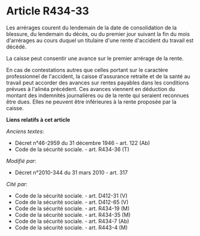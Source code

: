 # Article R434-33

Les arrérages courent du lendemain de la date de consolidation de la blessure, du lendemain du décès, ou du premier jour
suivant la fin du mois d'arrérages au cours duquel un titulaire d'une rente d'accident du travail est décédé.

La caisse peut consentir une avance sur le premier arrérage de la rente. 

En cas de contestations autres que celles portant sur le caractère professionnel de l'accident, la caisse d'assurance
retraite et de la santé au travail  peut accorder des avances sur rentes payables dans les conditions prévues à l'alinéa
précédent. Ces avances viennent en déduction du montant des indemnités journalières ou de la rente qui seraient reconnues
être dues. Elles ne peuvent être inférieures à la rente proposée par la caisse.

**Liens relatifs à cet article**

_Anciens textes_:

  - Décret n°46-2959 du 31 décembre 1946 - art. 122 (Ab)
  - Code de la sécurité sociale. - art. R434-36 (T)

_Modifié par_:

  - Décret n°2010-344 du 31 mars 2010 - art. 317

_Cité par_:

  - Code de la sécurité sociale. - art. D412-31 (V)
  - Code de la sécurité sociale. - art. D412-65 (V)
  - Code de la sécurité sociale. - art. R434-19 (M)
  - Code de la sécurité sociale. - art. R434-35 (M)
  - Code de la sécurité sociale. - art. R434-7 (Ab)
  - Code de la sécurité sociale. - art. R443-4 (M)
